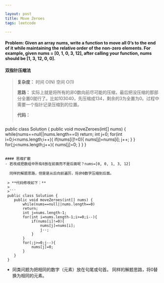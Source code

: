 ```yaml
---

layout: post
title: Move Zeroes
tags: leetcode

---
```


#### Problem: Given an array nums, write a function to move all 0’s to the end of it while maintaining the relative order of the non-zero elements. For example, given nums = [0, 1, 0, 3, 12], after calling your function, nums should be [1, 3, 12, 0, 0].

#### 双指针压缩法
>**复杂度：** 时间 O(N) 空间 O(1)
>
>**思路：** 实际上就是将所有的非0数向前尽可能的压缩，最后把没压缩的那部分全置0就行了。比如103040，先压缩成134，剩余的3为全置为0。过程中需要一个指针记录压缩到的位置。
>
>**代码：**
>
>```
public class Solution {
    public void moveZeroes(int[] nums) {
      while(nums==null||nums.length==0) return;
      int j=0;
      for(int i=0;i<nums.length;i++){
        if(nums[i]!=0){
        nums[j]=nums[i];
        j++;
        }
      }
    for(;j<nums.length;j++){
    nums[j]=0;
    }
  }
}
```

#### 思维扩散
- 若改成把数组中所有0放在前面而不是后面呢？nums=[0, 0, 1, 3, 12]

  同样的解题思路，但是是从后向前遍历，将非0数字压缩到后面。

 > **代码修改如下：**
 >
 >```
 public class Solution {
    public void moveZeroes(int[] nums) {
        while(nums==null||nums.length==0)
        return;
        int j=nums.length-1;
        for(int i=nums.length-1;i>=0;i--){
            if(nums[i]!=0){
                nums[j]=nums[i];
                j--;
            }
        }
        for(;j>=0;j--){
            nums[j]=0;
        }
    }
 }
```
- 同类问题为把相同的数字（元素）放在句尾或句首。
  同样的解题思路，将0替换为相同的元素。

